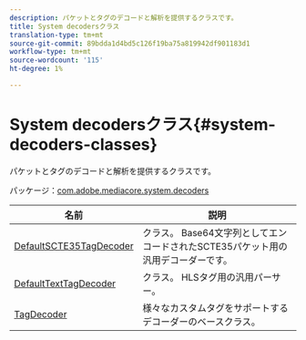 ```yaml
---
description: パケットとタグのデコードと解析を提供するクラスです。
title: System decodersクラス
translation-type: tm+mt
source-git-commit: 89bdda1d4bd5c126f19ba75a819942df901183d1
workflow-type: tm+mt
source-wordcount: '115'
ht-degree: 1%

---
```



# System decodersクラス{#system-decoders-classes}

パケットとタグのデコードと解析を提供するクラスです。

パッケージ：[com.adobe.mediacore.system.decoders](https://help.adobe.com/en_US/primetime/api/psdk/asdoc-dhls_1.4/com/adobe/mediacore/system/decoders/package-detail.html)

| 名前 | 説明 |
|---|---|
| [DefaultSCTE35TagDecoder](https://help.adobe.com/en_US/primetime/api/psdk/asdoc-dhls_1.4/com/adobe/mediacore/system/decoders/DefaultSCTE35TagDecoder.html) | クラス。 Base64文字列としてエンコードされたSCTE35パケット用の汎用デコーダーです。 |
| [DefaultTextTagDecoder](https://help.adobe.com/en_US/primetime/api/psdk/asdoc-dhls_1.4/com/adobe/mediacore/system/decoders/DefaultTextTagDecoder.html) | クラス。 HLSタグ用の汎用パーサー。 |
| [TagDecoder](https://help.adobe.com/en_US/primetime/api/psdk/asdoc-dhls_1.4/com/adobe/mediacore/system/decoders/TagDecoder.html) | 様々なカスタムタグをサポートするデコーダーのベースクラス。 |

